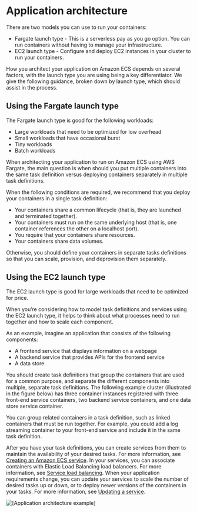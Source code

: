 # Application architecture<a name="application_architecture"></a>

There are two models you can use to run your containers:
+ Fargate launch type \- This is a serverless pay as you go option\. You can run containers without having to manage your infrastructure\.
+ EC2 launch type \- Configure and deploy EC2 instances in your cluster to run your containers\.

How you architect your application on Amazon ECS depends on several factors, with the launch type you are using being a key differentiator\. We give the following guidance, broken down by launch type, which should assist in the process\.

## Using the Fargate launch type<a name="w394aac17c15b9"></a>

The Fargate launch type is good for the following workloads:
+ Large workloads that need to be optimized for low overhead 
+ Small workloads that have occasional burst
+ Tiny workloads
+ Batch workloads

When architecting your application to run on Amazon ECS using AWS Fargate, the main question is when should you put multiple containers into the same task definition versus deploying containers separately in multiple task definitions\.

When the following conditions are required, we recommend that you deploy your containers in a single task definition:
+ Your containers share a common lifecycle \(that is, they are launched and terminated together\)\.
+ Your containers must run on the same underlying host \(that is, one container references the other on a localhost port\)\.
+ You require that your containers share resources\.
+ Your containers share data volumes\.

Otherwise, you should define your containers in separate tasks definitions so that you can scale, provision, and deprovision them separately\.

## Using the EC2 launch type<a name="w394aac17c15c11"></a>

The EC2 launch type is good for large workloads that need to be optimized for price\.

When you’re considering how to model task definitions and services using the EC2 launch type, it helps to think about what processes need to run together and how to scale each component\.

As an example, imagine an application that consists of the following components:
+ A frontend service that displays information on a webpage
+ A backend service that provides APIs for the frontend service
+ A data store

You should create task definitions that group the containers that are used for a common purpose, and separate the different components into multiple, separate task definitions\. The following example cluster \(illustrated in the figure below\) has three container instances registered with three front\-end service containers, two backend service containers, and one data store service container\. 

You can group related containers in a task definition, such as linked containers that must be run together\. For example, you could add a log streaming container to your front\-end service and include it in the same task definition\.

After you have your task definitions, you can create services from them to maintain the availability of your desired tasks\. For more information, see [Creating an Amazon ECS service](create-service.md)\. In your services, you can associate containers with Elastic Load Balancing load balancers\. For more information, see [Service load balancing](service-load-balancing.md)\. When your application requirements change, you can update your services to scale the number of desired tasks up or down, or to deploy newer versions of the containers in your tasks\. For more information, see [Updating a service](update-service.md)\.

![\[Application architecture example\]](http://docs.aws.amazon.com/AmazonECS/latest/developerguide/images/application.png)